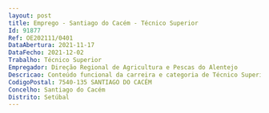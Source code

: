```yaml
--- 
layout: post
title: Emprego - Santiago do Cacém - Técnico Superior
Id: 91877
Ref: OE202111/0401
DataAbertura: 2021-11-17
DataFecho: 2021-12-02
Trabalho: Técnico Superior
Empregador: Direção Regional de Agricultura e Pescas do Alentejo
Descricao: Conteúdo funcional da carreira e categoria de Técnico Superior, previsto no anexo da Lei Geral do Trabalho em Funções Públicas, aprovada em anexo à Lei n.º 35 2014, de 20 de junho,na redação atual, incluindo a execução das seguintes atividades associadas às competências do Serviço Regional do Alentejo Litoral  Análise e acompanhamento de pedidos de apoio no âmbito do PDR2020, na área agrícola  Análise de pedidos de pagamento e emissão das respetivas autorizações de pagamento aos pedidos de apoio submetidos no âmbito do PDR2020, na área agrícola  Realização de visitas, para emissão de Relatórios de Verificação Física no Local, a pedidos de apoio submetidos no âmbito do PDR2020  Análise de processos NREAP e SIREAP (Classe 2 e 3)
CodigoPostal: 7540-135 SANTIAGO DO CACÉM
Concelho: Santiago do Cacém
Distrito: Setúbal
--- 
```

